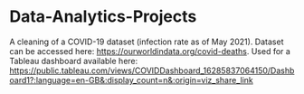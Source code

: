 # Data-Analytics-Projects
A cleaning of a COVID-19 dataset (infection rate as of May 2021). Dataset can be accessed here: https://ourworldindata.org/covid-deaths. Used for a Tableau dashboard available here: https://public.tableau.com/views/COVIDDashboard_16285837064150/Dashboard1?:language=en-GB&:display_count=n&:origin=viz_share_link

